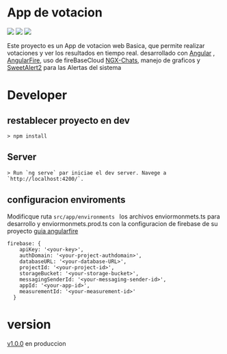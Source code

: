# App de votacion 
![](https://img.shields.io/badge/Angular-v.10.1.4-red) 
![](https://img.shields.io/badge/NGX--Chats%20-v.18.0.1-blue) 
![](https://img.shields.io/badge/build-passing-brightgreen) 

Este proyecto es un App de votacion web Basica, que permite realizar votaciones y ver los resultados en tiempo real. desarrollado con [Angular](https://github.com/angular/angular-cli) , [AngularFire](https://github.com/angular/angularfire), uso de fireBaseCloud
[NGX-Chats](https://swimlane.gitbook.io/ngx-charts/), manejo de graficos y [SweetAlert2](sweetalert2.github.io) para las Alertas del sistema

# Developer
## restablecer proyecto en dev
```
> npm install 

```
## Server
```
> Run `ng serve` par iniciae el dev server. Navege a  `http://localhost:4200/`. 
```
## configuracion enviroments
Modificque ruta `src/app/environments ` los archivos enviormonmets.ts para desarrollo y enviormonmets.prod.ts con la configuracion de firebase de su proyecto [guia angularfire](https://github.com/angular/angularfire/blob/master/docs/install-and-setup.md)
```
firebase: {
    apiKey: '<your-key>',
    authDomain: '<your-project-authdomain>',
    databaseURL: '<your-database-URL>',
    projectId: '<your-project-id>',
    storageBucket: '<your-storage-bucket>',
    messagingSenderId: '<your-messaging-sender-id>',
    appId: '<your-app-id>',
    measurementId: '<your-measurement-id>'
  }
  ```




# version
[v1.0.0](https://github.com/CristobalAraneda/goty/releases) en produccion

